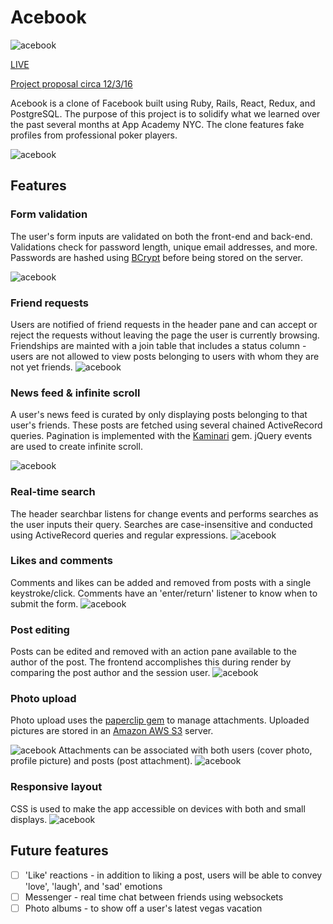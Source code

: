 # Acebook

![acebook](/docs/demo-pics/logo.png "acebook")

[LIVE](https://spbk.herokuapp.com/)

[Project proposal circa 12/3/16](docs/README.md)

Acebook is a clone of Facebook built using Ruby, Rails, React, Redux, and PostgreSQL.
The purpose of this project is to solidify what we learned over the past several months at
App Academy NYC. The clone features fake profiles from professional poker players.

![acebook](/docs/demo-pics/login.png)

## Features

### Form validation
The user's form inputs are validated on both the front-end and back-end. Validations check for password length, unique email addresses, and more. Passwords are hashed using [BCrypt](https://en.wikipedia.org/wiki/Bcrypt) before being stored on the server.

![acebook](/docs/demo-pics/auth-error.gif)

### Friend requests
Users are notified of friend requests in the header pane and can accept or reject the requests without leaving the page the user is currently browsing. Friendships are mainted with a join table that includes a status column - users are not allowed to view posts belonging to users with whom they are not yet friends.
![acebook](/docs/demo-pics/friend-accept.gif)

### News feed & infinite scroll
A user's news feed is curated by only displaying posts belonging to that user's friends. These posts are fetched using several chained ActiveRecord queries.
Pagination is implemented with the [Kaminari](https://github.com/amatsuda/kaminari) gem. jQuery events are used to create infinite scroll.

![acebook](/docs/demo-pics/infinite-scroll.gif)

### Real-time search
The header searchbar listens for change events and performs searches as the user inputs their query. Searches are case-insensitive and conducted using ActiveRecord queries and regular expressions.
![acebook](/docs/demo-pics/rts.gif)

### Likes and comments
Comments and likes can be added and removed from posts with a single keystroke/click. Comments have an 'enter/return' listener to know when to submit the form.
![acebook](/docs/demo-pics/like-comment.gif)

### Post editing
Posts can be edited and removed with an action pane available to the author of the post. The frontend accomplishes this during render by comparing the post author and the session user.
![acebook](/docs/demo-pics/post-edit.gif)

### Photo upload
Photo upload uses the [paperclip gem](https://github.com/thoughtbot/paperclip) to manage attachments. Uploaded pictures are stored in an [Amazon AWS S3](https://aws.amazon.com/) server.

![acebook](/docs/demo-pics/post-photo-upload.gif)
Attachments can be associated with both users (cover photo, profile picture) and posts (post attachment).
![acebook](/docs/demo-pics/profile-pic-update.gif)

### Responsive layout
CSS is used to make the app accessible on devices with both and small displays.
![acebook](/docs/demo-pics/responsive-size.gif)

## Future features
- [ ] 'Like' reactions - in addition to liking a post, users will be able to convey 'love', 'laugh', and 'sad' emotions
- [ ] Messenger - real time chat between friends using websockets
- [ ] Photo albums - to show off a user's latest vegas vacation
